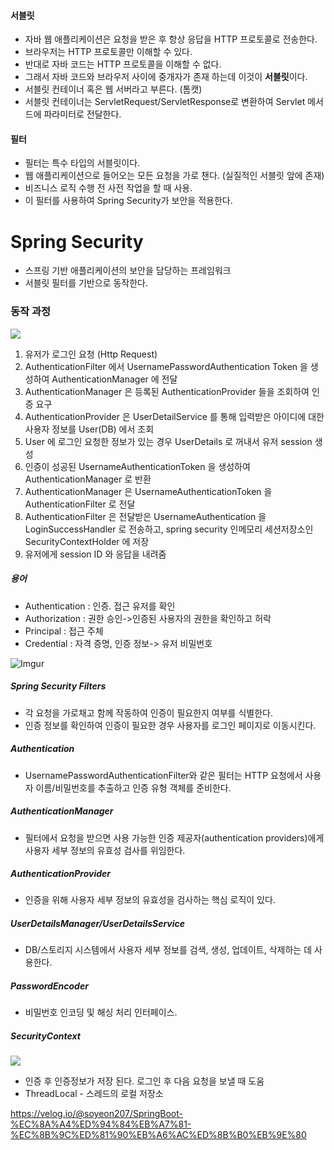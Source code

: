#### 서블릿
- 자바 웹 애플리케이션은 요청을 받은 후 항상 응답을 HTTP 프로토콜로 전송한다.
- 브라우저는 HTTP 프로토콜만 이해할 수 있다.
- 반대로 자바 코드는 HTTP 프로토콜을 이해할 수 없다.
- 그래서 자바 코드와 브라우저 사이에 중개자가 존재 하는데 이것이 **서블릿**이다.
- 서블릿 컨테이너 혹은 웹 서버라고 부른다. (톰캣)
- 서블릿 컨테이너는 ServletRequest/ServletResponse로 변환하여 Servlet 메서드에 파라미터로 전달한다.

#### 필터
- 필터는 특수 타입의 서블릿이다.
- 웹 애플리케이션으로 들어오는 모든 요청을 가로 챈다. (실질적인 서블릿 앞에 존재)
- 비즈니스 로직 수행 전 사전 작업을 할 때 사용.
- 이 필터를 사용하여 Spring Security가 보안을 적용한다.

# Spring Security
- 스프링 기반 애플리케이션의 보안을 담당하는 프레임워크
- 서블릿 필터를 기반으로 동작한다.

### 동작 과정
![](https://i.imgur.com/udKlZFn.png)

1. 유저가 로그인 요청 (Http Request)  
2. AuthenticationFilter 에서 UsernamePasswordAuthentication Token 을 생성하여 AuthenticationManager 에 전달  
3. AuthenticationManager 은 등록된 AuthenticationProvider 들을 조회하여 인증 요구  
4. AuthenticationProvider 은 UserDetailService 를 통해 입력받은 아이디에 대한 사용자 정보를 User(DB) 에서 조회  
5. User 에 로그인 요청한 정보가 있는 경우 UserDetails 로 꺼내서 유저 session 생성  
6. 인증이 성공된 UsernameAuthenticationToken 을 생성하여 AuthenticationManager 로 반환  
7. AuthenticationManager 은 UsernameAuthenticationToken 을 AuthenticationFilter 로 전달  
8. AuthenticationFilter 은 전달받은 UsernameAuthentication 을 LoginSuccessHandler 로 전송하고, spring security 인메모리 세션저장소인 SecurityContextHolder 에 저장  
9. 유저에게 session ID 와 응답을 내려줌

##### 용어
- Authentication : 인증. 접근 유저를 확인
- Authorization : 권한 승인->인증된 사용자의 권한을 확인하고 허락
- Principal : 접근 주체
- Credential : 자격 증명, 인증 정보-> 유저 비밀번호


![Imgur](https://i.imgur.com/5ZXNBF7.png)
##### Spring Security Filters
- 각 요청을 가로채고 함께 작동하여 인증이 필요한지 여부를 식별한다. 
- 인증 정보를 확인하여 인증이 필요한 경우 사용자를 로그인 페이지로 이동시킨다.  

##### Authentication
- UsernamePasswordAuthenticationFilter와 같은 필터는 HTTP 요청에서 사용자 이름/비밀번호를 추출하고 인증 유형 객체를 준비한다.  

##### AuthenticationManager
- 필터에서 요청을 받으면 사용 가능한 인증 제공자(authentication providers)에게 사용자 세부 정보의 유효성 검사를 위임한다.  

##### AuthenticationProvider
- 인증을 위해 사용자 세부 정보의 유효성을 검사하는 핵심 로직이 있다.

##### UserDetailsManager/UserDetailsService
- DB/스토리지 시스템에서 사용자 세부 정보를 검색, 생성, 업데이트, 삭제하는 데 사용한다.  

##### PasswordEncoder
- 비밀번호 인코딩 및 해싱 처리 인터페이스.  

##### SecurityContext
![](https://i.imgur.com/1bUhY6v.png)

- 인증 후 인증정보가 저장 된다. 로그인 후 다음 요청을 보낼 때 도움
- ThreadLocal - 스레드의 로컬 저장소



https://velog.io/@soyeon207/SpringBoot-%EC%8A%A4%ED%94%84%EB%A7%81-%EC%8B%9C%ED%81%90%EB%A6%AC%ED%8B%B0%EB%9E%80